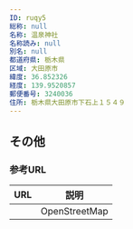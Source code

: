 ```yaml
---
ID: ruqy5
総称: null
名称: 温泉神社
名称読み: null
別名: null
都道府県: 栃木県
区域: 大田原市
緯度: 36.852326
経度: 139.9520857
郵便番号: 3240036
住所: 栃木県大田原市下石上１５４９
---
```


## その他

### 参考URL

| URL | 説明          |
| --- | ------------- |
|     | OpenStreetMap |

